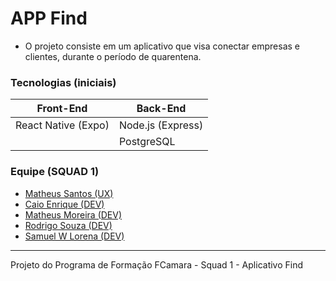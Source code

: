 # APP Find


* O projeto consiste em um aplicativo que visa conectar empresas e clientes, durante o período de quarentena.



### Tecnologias (iniciais)


|      Front-End      |       Back-End      |
|-------------------- |---------------------|
| React Native (Expo) |  Node.js (Express)  |         
|                     |     PostgreSQL      |


 
### Equipe (SQUAD 1)


- [Matheus Santos (UX)](https://www.linkedin.com/in/matheus-santos-7347421a1/)
- [Caio Enrique (DEV)](https://github.com/100f)
- [Matheus Moreira (DEV)](https://github.com/matheus-moreira7581)
- [Rodrigo Souza (DEV)](https://github.com/rodrigoscruz)
- [Samuel W Lorena (DEV)](https://github.com/SamukaWenceslau)



---
Projeto do Programa de Formação FCamara - Squad 1 - Aplicativo Find
